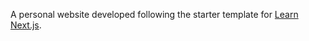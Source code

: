 A personal website developed following the starter template for [Learn Next.js](https://nextjs.org/learn).
